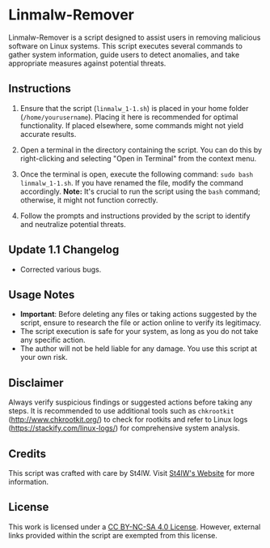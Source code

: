 # Linmalw-Remover

Linmalw-Remover is a script designed to assist users in removing malicious software on Linux systems. This script executes several commands to gather system information, guide users to detect anomalies, and take appropriate measures against potential threats.

## Instructions

1. Ensure that the script (`linmalw_1-1.sh`) is placed in your home folder (`/home/yourusername`). Placing it here is recommended for optimal functionality. If placed elsewhere, some commands might not yield accurate results.

2. Open a terminal in the directory containing the script. You can do this by right-clicking and selecting "Open in Terminal" from the context menu.

3. Once the terminal is open, execute the following command: `sudo bash linmalw_1-1.sh`. If you have renamed the file, modify the command accordingly. **Note:** It's crucial to run the script using the `bash` command; otherwise, it might not function correctly.

4. Follow the prompts and instructions provided by the script to identify and neutralize potential threats.

## Update 1.1 Changelog

- Corrected various bugs.

## Usage Notes

- **Important**: Before deleting any files or taking actions suggested by the script, ensure to research the file or action online to verify its legitimacy.
- The script execution is safe for your system, as long as you do not take any specific action.
- The author will not be held liable for any damage. You use this script at your own risk.

## Disclaimer

Always verify suspicious findings or suggested actions before taking any steps. It is recommended to use additional tools such as `chkrootkit` (http://www.chkrootkit.org/) to check for rootkits and refer to Linux logs (https://stackify.com/linux-logs/) for comprehensive system analysis.

## Credits

This script was crafted with care by St4lW. Visit [St4lW's Website](https://www.st4lwolf.org) for more information.

## License

This work is licensed under a [CC BY-NC-SA 4.0 License](https://creativecommons.org/licenses/by-nc-sa/4.0/). However, external links provided within the script are exempted from this license.
